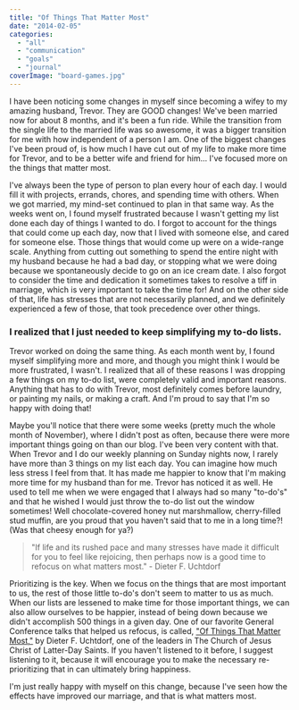 ```yaml
---
title: "Of Things That Matter Most"
date: "2014-02-05"
categories: 
  - "all"
  - "communication"
  - "goals"
  - "journal"
coverImage: "board-games.jpg"
---
```


I have been noticing some changes in myself since becoming a wifey to my amazing husband, Trevor. They are GOOD changes! We've been married now for about 8 months, and it's been a fun ride. While the transition from the single life to the married life was so awesome, it was a bigger transition for me with how independent of a person I am. One of the biggest changes I've been proud of, is how much I have cut out of my life to make more time for Trevor, and to be a better wife and friend for him... I've focused more on the things that matter most.

I've always been the type of person to plan every hour of each day. I would fill it with projects, errands, chores, and spending time with others. When we got married, my mind-set continued to plan in that same way. As the weeks went on, I found myself frustrated because I wasn't getting my list done each day of things I wanted to do. I forgot to account for the things that could come up each day, now that I lived with someone else, and cared for someone else. Those things that would come up were on a wide-range scale. Anything from cutting out something to spend the entire night with my husband because he had a bad day, or stopping what we were doing because we spontaneously decide to go on an ice cream date. I also forgot to consider the time and dedication it sometimes takes to resolve a tiff in marriage, which is very important to take the time for! And on the other side of that, life has stresses that are not necessarily planned, and we definitely experienced a few of those, that took precedence over other things.

### I realized that I just needed to keep simplifying my to-do lists.

Trevor worked on doing the same thing. As each month went by, I found myself simplifying more and more, and though you might think I would be more frustrated, I wasn't. I realized that all of these reasons I was dropping a few things on my to-do list, were completely valid and important reasons. Anything that has to do with Trevor, most definitely comes before laundry, or painting my nails, or making a craft. And I'm proud to say that I'm so happy with doing that!

Maybe you'll notice that there were some weeks (pretty much the whole month of November), where I didn't post as often, because there were more important things going on than our blog. I've been very content with that. When Trevor and I do our weekly planning on Sunday nights now, I rarely have more than 3 things on my list each day. You can imagine how much less stress I feel from that. It has made me happier to know that I'm making more time for my husband than for me. Trevor has noticed it as well. He used to tell me when we were engaged that I always had so many "to-do's" and that he wished I would just throw the to-do list out the window sometimes! Well chocolate-covered honey nut marshmallow, cherry-filled stud muffin, are you proud that you haven't said that to me in a long time?! (Was that cheesy enough for ya?)

> "If life and its rushed pace and many stresses have made it difficult for you to feel like rejoicing, then perhaps now is a good time to refocus on what matters most." - Dieter F. Uchtdorf

Prioritizing is the key. When we focus on the things that are most important to us, the rest of those little to-do's don't seem to matter to us as much. When our lists are lessened to make time for those important things, we can also allow ourselves to be happier, instead of being down because we didn't accomplish 500 things in a given day. One of our favorite General Conference talks that helped us refocus, is called, ["Of Things That Matter Most,"](http://www.lds.org/general-conference/2010/10/of-things-that-matter-most?lang=eng) by Dieter F. Uchtdorf, one of the leaders in The Church of Jesus Christ of Latter-Day Saints. If you haven't listened to it before, I suggest listening to it, because it will encourage you to make the necessary re-prioritizing that in can ultimately bring happiness.

I'm just really happy with myself on this change, because I've seen how the effects have improved our marriage, and that is what matters most.
